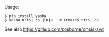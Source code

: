 Usage:

```
$ pip install yasha
$ yasha nrf51.rs.jinja   # creates nrf51.rs
```

See also https://github.com/posborne/cmsis-svd

